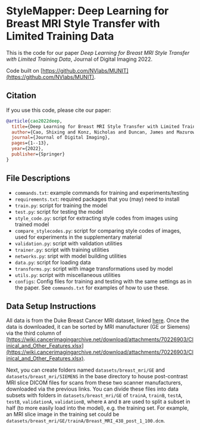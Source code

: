 # StyleMapper: Deep Learning for Breast MRI Style Transfer with Limited Training Data

This is the code for our paper *Deep Learning for Breast MRI Style Transfer with Limited Training Data*, Journal of Digital Imaging 2022.

Code built on [https://github.com/NVlabs/MUNIT](https://github.com/NVlabs/MUNIT).

## Citation

If you use this code, please cite our paper:

```bib
@article{cao2022deep,
  title={Deep Learning for Breast MRI Style Transfer with Limited Training Data},
  author={Cao, Shixing and Konz, Nicholas and Duncan, James and Mazurowski, Maciej A},
  journal={Journal of Digital Imaging},
  pages={1--13},
  year={2022},
  publisher={Springer}
}
```

## File Descriptions

- `commands.txt`: example commands for training and experiments/testing
- `requirements.txt`: required packages that you (may) need to install
- `train.py`: script for training the model
- `test.py`: script for testing the model
- `style_code.py`: script for extracting style codes from images using trained model
- `compare_stylecodes.py`: script for comparing style codes of images, used for experiments in the supplementary material
- `validation.py`: script with validation utilities
- `trainer.py`: script with training utilities
- `networks.py`: sript with model building utilities
- `data.py`: script for loading data
- `transforms.py`: script with image transformations used by model
- `utils.py`: script with miscellaneous utilities
- `configs`: Config files for training and testing with the same settings as in the paper. See `commands.txt` for examples of how to use these.

## Data Setup Instructions

All data is from the Duke Breast Cancer MRI dataset, linked [here](https://wiki.cancerimagingarchive.net/pages/viewpage.action?pageId=64685580). Once the data is downloaded, it can be sorted by MRI manufacturer (GE or Siemens) via the third column of [https://wiki.cancerimagingarchive.net/download/attachments/70226903/Clinical_and_Other_Features.xlsx](https://wiki.cancerimagingarchive.net/download/attachments/70226903/Clinical_and_Other_Features.xlsx).

Next, you can create folders named `datasets/breast_mri/GE` and `datasets/breast_mri/SIEMENS` in the base directory to house post-contrast MRI slice DICOM files for scans from these two scanner manufacturers, downloaded via the previous links. You can divide these files into data subsets with folders in `datasets/breast_mri/GE` of `trainA`, `trainB`, `testA`, `testB`, `validationA`, `validationB`, where `A` and `B` are used to split a subset in half (to more easily load into the model), e.g. the training set. For example, an MRI slice image in the training set could be `datasets/breast_mri/GE/trainA/Breast_MRI_438_post_1_100.dcm`.